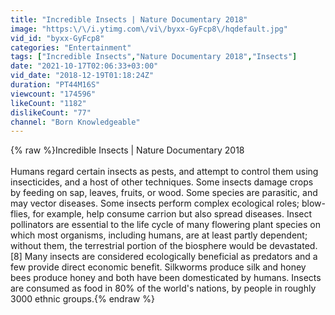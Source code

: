 ```yaml
---
title: "Incredible Insects | Nature Documentary 2018"
image: "https:\/\/i.ytimg.com\/vi\/byxx-GyFcp8\/hqdefault.jpg"
vid_id: "byxx-GyFcp8"
categories: "Entertainment"
tags: ["Incredible Insects","Nature Documentary 2018","Insects"]
date: "2021-10-17T02:06:33+03:00"
vid_date: "2018-12-19T01:18:24Z"
duration: "PT44M16S"
viewcount: "174596"
likeCount: "1182"
dislikeCount: "77"
channel: "Born Knowledgeable"
---
```

{% raw %}Incredible Insects | Nature Documentary 2018<br /><br />Humans regard certain insects as pests, and attempt to control them using insecticides, and a host of other techniques. Some insects damage crops by feeding on sap, leaves, fruits, or wood. Some species are parasitic, and may vector diseases. Some insects perform complex ecological roles; blow-flies, for example, help consume carrion but also spread diseases. Insect pollinators are essential to the life cycle of many flowering plant species on which most organisms, including humans, are at least partly dependent; without them, the terrestrial portion of the biosphere would be devastated.[8] Many insects are considered ecologically beneficial as predators and a few provide direct economic benefit. Silkworms produce silk and honey bees produce honey and both have been domesticated by humans. Insects are consumed as food in 80% of the world's nations, by people in roughly 3000 ethnic groups.{% endraw %}
